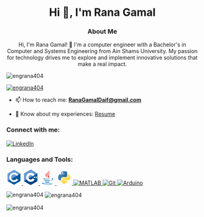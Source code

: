 <h1 align="center">Hi 👋, I'm Rana Gamal</h1>

<h3 align="center">About Me</h3>
<p align="center">
  Hi, I'm Rana Gamal! 👋 I'm a computer engineer with a Bachelor's in Computer and Systems Engineering from Ain Shams University. My passion for technology drives me to explore and implement innovative solutions that make a real impact.
</p>

<p align="left">
  <img src="https://komarev.com/ghpvc/?username=engrana404&label=Profile%20views&color=0e75b6&style=flat" alt="engrana404" />
</p>

<p align="left">
  <a href="https://github.com/ryo-ma/github-profile-trophy">
    <img src="https://github-profile-trophy.vercel.app/?username=engrana404" alt="engrana404" />
  </a>
</p>

- 📫 How to reach me: **RanaGamalDaif@gmail.com**

- 📄 Know about my experiences: [Resume](https://drive.google.com/file/d/17j3MNzsdlkLrFwbDGQFELnaSG4HeMaky/view?usp=drive_link)

<h3 align="left">Connect with me:</h3>
<p align="left">
  <a href="https://linkedin.com/in/rana-gamal-daif" target="_blank">
    <img align="center" src="https://raw.githubusercontent.com/rahuldkjain/github-profile-readme-generator/master/src/images/icons/Social/linked-in-alt.svg" alt="LinkedIn" height="30" width="40" />
  </a>
</p>

<h3 align="left">Languages and Tools:</h3>
<p align="left">
  <a href="https://www.cprogramming.com/" target="_blank" rel="noreferrer">
    <img src="https://raw.githubusercontent.com/devicons/devicon/master/icons/c/c-original.svg" alt="C" width="40" height="40"/>
  </a>
  <a href="https://www.w3schools.com/cpp/" target="_blank" rel="noreferrer">
    <img src="https://raw.githubusercontent.com/devicons/devicon/master/icons/cplusplus/cplusplus-original.svg" alt="C++" width="40" height="40"/>
  </a>
  <a href="https://www.java.com" target="_blank" rel="noreferrer">
    <img src="https://raw.githubusercontent.com/devicons/devicon/master/icons/java/java-original.svg" alt="Java" width="40" height="40"/>
  </a>
  <a href="https://www.python.org" target="_blank" rel="noreferrer">
    <img src="https://raw.githubusercontent.com/devicons/devicon/master/icons/python/python-original.svg" alt="Python" width="40" height="40"/>
  </a>
  <a href="https://www.mathworks.com/" target="_blank" rel="noreferrer">
    <img src="https://upload.wikimedia.org/wikipedia/commons/2/21/Matlab_Logo.png" alt="MATLAB" width="40" height="40"/>
  </a>
  <a href="https://git-scm.com/" target="_blank" rel="noreferrer">
    <img src="https://www.vectorlogo.zone/logos/git-scm/git-scm-icon.svg" alt="Git" width="40" height="40"/>
  </a>
  <a href="https://www.arduino.cc/" target="_blank" rel="noreferrer">
    <img src="https://cdn.worldvectorlogo.com/logos/arduino-1.svg" alt="Arduino" width="40" height="40"/>
  </a>
</p>

<p>
  <img align="left" src="https://github-readme-stats.vercel.app/api/top-langs?username=engrana404&show_icons=true&locale=en&layout=compact" alt="engrana404" />
</p>

<p>&nbsp;<img align="center" src="https://github-readme-stats.vercel.app/api?username=engrana404&show_icons=true&locale=en" alt="engrana404" /></p>

<p><img align="center" src="https://github-readme-streak-stats.herokuapp.com/?user=engrana404&" alt="engrana404" /></p>
